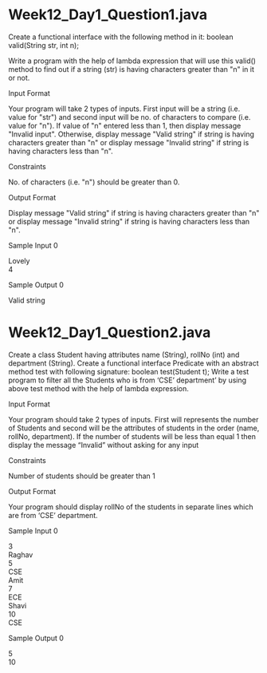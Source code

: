 # Week12_Day1_Question1.java

Create a functional interface with the following method in it: boolean valid(String str, int n);

Write a program with the help of lambda expression that will use this valid() method to find out if a string (str) is having characters greater than "n" in it or not.

Input Format

Your program will take 2 types of inputs. First input will be a string (i.e. value for "str") and second input will be no. of characters to compare (i.e. value for "n"). If value of "n" entered less than 1, then display message "Invalid input". Otherwise, display message "Valid string" if string is having characters greater than "n" or display message "Invalid string" if string is having characters less than "n".

Constraints

No. of characters (i.e. "n") should be greater than 0.

Output Format

Display message "Valid string" if string is having characters greater than "n" or display message "Invalid string" if string is having characters less than "n".

Sample Input 0

Lovely<br>
4

Sample Output 0

Valid string

# Week12_Day1_Question2.java

Create a class Student having attributes name (String), rollNo (int) and department (String). Create a functional interface Predicate with an abstract method test with following signature: boolean test(Student t); Write a test program to filter all the Students who is from ‘CSE’ department’ by using above test method with the help of lambda expression.

Input Format

Your program should take 2 types of inputs. First will represents the number of Students and second will be the attributes of students in the order (name, rollNo, department). If the number of students will be less than equal 1 then display the message “Invalid” without asking for any input

Constraints

Number of students should be greater than 1

Output Format

Your program should display rollNo of the students in separate lines which are from ‘CSE’ department.

Sample Input 0

3<br>
Raghav<br>
5<br>
CSE<br>
Amit<br>
7<br>
ECE<br>
Shavi<br>
10<br>
CSE

Sample Output 0

5<br>
10
